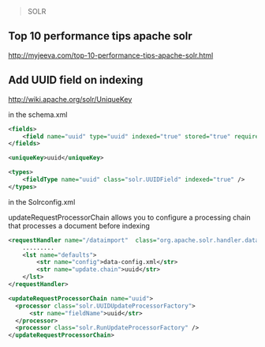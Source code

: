 

> SOLR


## Top 10 performance tips apache solr ##

http://myjeeva.com/top-10-performance-tips-apache-solr.html


## Add UUID field on indexing ##
http://wiki.apache.org/solr/UniqueKey

in the schema.xml
```xml
<fields>
    <field name="uuid" type="uuid" indexed="true" stored="true" required="true" />
</fields>

<uniqueKey>uuid</uniqueKey>

<types>
    <fieldType name="uuid" class="solr.UUIDField" indexed="true" />
</types>
```

in the Solrconfig.xml

updateRequestProcessorChain allows you to configure a processing chain that processes a document before indexing
```xml
<requestHandler name="/dataimport"  class="org.apache.solr.handler.dataimport.DataImportHandler">  
    .........
    <lst name="defaults">
        <str name="config">data-config.xml</str>
        <str name="update.chain">uuid</str>
    </lst>
</requestHandler>

<updateRequestProcessorChain name="uuid">
  <processor class="solr.UUIDUpdateProcessorFactory">
      <str name="fieldName">uuid</str>
  </processor>
  <processor class="solr.RunUpdateProcessorFactory" />
</updateRequestProcessorChain>
```